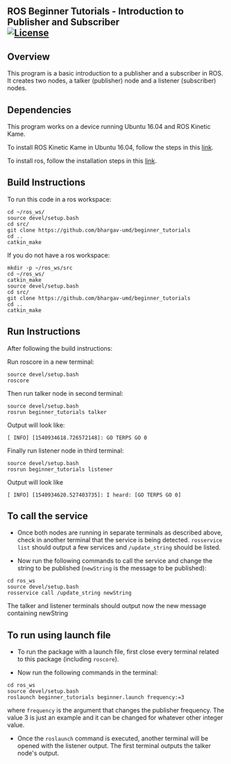 ROS Beginner Tutorials - Introduction to Publisher and Subscriber  
[![License](https://img.shields.io/badge/License-BSD%203--Clause-blue.svg)](https://opensource.org/licenses/BSD-3-Clause)
---

## Overview

This program is a basic introduction to a publisher and a subscriber in ROS. It creates two nodes, a talker (publisher) node and a listener (subscriber) nodes.

## Dependencies
This program works on a device running Ubuntu 16.04 and ROS Kinetic Kame.

To install ROS Kinetic Kame in Ubuntu 16.04, follow the steps in this [link](http://wiki.ros.org/kinetic/Installation/Ubuntu).

To install ros, follow the installation steps in this [link](http://wiki.ros.org/catkin).

## Build Instructions

To run this code in a ros workspace:
```
cd ~/ros_ws/
source devel/setup.bash
cd src/
git clone https://github.com/bhargav-umd/beginner_tutorials
cd ..
catkin_make
```
If you do not have a ros workspace:
```
mkdir -p ~/ros_ws/src
cd ~/ros_ws/
catkin_make
source devel/setup.bash
cd src/
git clone https://github.com/bhargav-umd/beginner_tutorials
cd ..
catkin_make
```

## Run Instructions 

After following the build instructions:

Run roscore in a new terminal:
```
source devel/setup.bash
roscore
```

Then run talker node in second terminal:
```
source devel/setup.bash
rosrun beginner_tutorials talker
```
Output will look like:
```
[ INFO] [1540934618.726572148]: GO TERPS GO 0

```
Finally run listener node in third terminal:
```
source devel/setup.bash
rosrun beginner_tutorials listener
```
Output will look like
```
[ INFO] [1540934620.527403735]: I heard: [GO TERPS GO 0]
```

## To call the service

* Once both nodes are running in separate terminals as described above, check in another terminal that the service is being detected. `rosservice list` should output a few services and `/update_string` should be listed.

* Now run the following commands to call the service and change the string to be published (`newString` is the message to be published):
```
cd ros_ws
source devel/setup.bash
rosservice call /update_string newString
```
The talker and listener terminals should output now the new message containing newString

## To run using launch file

* To run the package with a launch file, first close every terminal related to this package (including `roscore`).

* Now run the following commands in the terminal:
```
cd ros_ws
source devel/setup.bash
roslaunch beginner_tutorials beginner.launch frequency:=3
```
where `frequency` is the argument that changes the publisher frequency. The value 3 is just an example and it can be changed for whatever other integer value.

* Once the `roslaunch` command is executed, another terminal will be opened with the listener output. The first terminal outputs the talker node's output.


